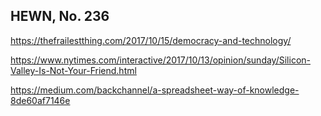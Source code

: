 ## HEWN, No. 236

https://thefrailestthing.com/2017/10/15/democracy-and-technology/

https://www.nytimes.com/interactive/2017/10/13/opinion/sunday/Silicon-Valley-Is-Not-Your-Friend.html

https://medium.com/backchannel/a-spreadsheet-way-of-knowledge-8de60af7146e
